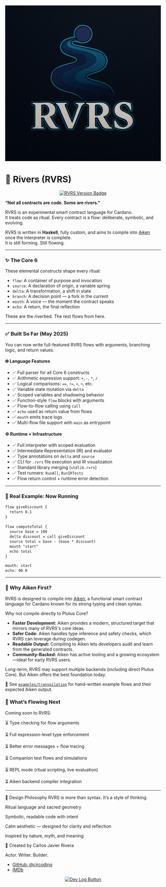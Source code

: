 <p align="center">
  <img src="https://raw.githubusercontent.com/cjrcoding/rvrs-lang/main/assets/rvrs-logo-clean.jpg" alt="RVRS Logo" width="600"/>
</p>

# 🌊 Rivers (RVRS)

<p align="center">
  <a href="#">
    <img src="https://img.shields.io/badge/Version-v0.8.4--alpha-blueviolet?style=for-the-badge" alt="RVRS Version Badge"/>
  </a>
</p>

**“Not all contracts are code. Some are rivers.”**

RVRS is an experimental smart contract language for Cardano.  
It treats code as ritual. Every contract is a flow: deliberate, symbolic, and evolving.

RVRS is written in **Haskell**, fully custom, and aims to compile into [Aiken](https://aiken-lang.org) once the interpreter is complete.  
It is still forming. Still flowing.

---

### ✨ The Core 6

These elemental constructs shape every ritual:

- `flow`: A container of purpose and invocation  
- `source`: A declaration of origin, a variable spring  
- `delta`: A transformation, a shift in state  
- `branch`: A decision point — a fork in the current  
- `mouth`: A voice — the moment the contract speaks  
- `echo`: A return, the final reflection  

These are the riverbed. The rest flows from here.

---

### ✅ Built So Far (May 2025)

You can now write full-featured RVRS flows with arguments, branching logic, and return values.

#### 🌐 Language Features
- ✅ Full parser for all Core 6 constructs  
- ✅ Arithmetic expression support: `+`, `-`, `*`, `/`  
- ✅ Logical comparisons: `==`, `!=`, `<`, `>`, etc.  
- ✅ Variable state mutation via `delta`  
- ✅ Scoped variables and shadowing behavior  
- ✅ Function-style `flow` blocks with arguments  
- ✅ Flow-to-flow calling using `call`  
- ✅ `echo` used as return value from flows  
- ✅ `mouth` emits trace logs  
- ✅ Multi-flow file support with `main` as entrypoint  

#### ⚙️ Runtime + Infrastructure
- ✅ Full interpreter with scoped evaluation  
- ✅ Intermediate Representation (IR) and evaluator  
- ✅ Type annotations on `delta` and `source`  
- ✅ CLI for `.rvrs` file execution and IR visualization  
- ✅ Standard library merging (`stdlib.rvrs`)  
- ✅ Test runners: `RunAll`, `RunIRTests`  
- ✅ Flow return control + runtime error detection

---

### 🧪 Real Example: Now Running

```rvrs
flow giveDiscount {
  return 0.1
}

flow computeTotal {
  source base = 100
  delta discount = call giveDiscount
  source total = base - (base * discount)
  mouth "start"
  echo total
}
```
```
mouth: start  
echo: 90.0
```

---

### 🔁 Why Aiken First?


RVRS is designed to compile into [Aiken](https://aiken-lang.org), a functional smart contract language for Cardano known for its strong typing and clean syntax.

Why not compile directly to Plutus Core?

- **Faster Development:** Aiken provides a modern, structured target that mirrors many of RVRS's core ideas.
- **Safer Code:** Aiken handles type inference and safety checks, which RVRS can leverage during codegen.
- **Readable Output:** Compiling to Aiken lets developers audit and learn from the generated contracts.
- **Community-Backed:** Aiken has active tooling and a growing ecosystem—ideal for early RVRS users.

Long-term, RVRS may support multiple backends (including direct Plutus Core). But Aiken offers the best foundation today.

📂 See [`examples/transpilation`](./examples/transpilation) for hand-written example flows and their expected Aiken output.



### 🔮 What’s Flowing Next

Coming soon to RVRS:

⏳ Type checking for flow arguments

⏳ Full expression-level type enforcement

⏳ Better error messages + flow tracing

⏳ Companion test flows and simulations

⏳ REPL mode (ritual scripting, live evaluation)

⏳ Aiken backend compiler integration

---


🎨 Design Philosophy
RVRS is more than syntax. It’s a style of thinking.

Ritual language and sacred geometry

Symbolic, readable code with intent

Calm aesthetic — designed for clarity and reflection

Inspired by nature, myth, and meaning

👤 Created by Carlos Javier Rivera

Actor. Writer. Builder.

- [GitHub: @cjrcoding](https://github.com/cjrcoding)  
- [IMDb](https://www.imdb.com/name/nm7121880/)

<p align="center"> <a href="./dev-log.md"> <img src="https://img.shields.io/badge/Dev%20Log-View%20Here-blue?style=for-the-badge" alt="Dev Log Button"/> </a> </p>
